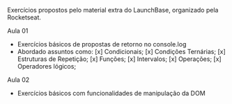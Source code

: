 Exercícios propostos pelo material extra do LaunchBase, organizado pela Rocketseat.

Aula 01 
- Exercícios básicos de propostas de retorno no console.log 
- Abordado assuntos como:
[x] Condicionais;
[x] Condições Ternárias;
[x] Estruturas de Repetição;
[x] Funções;
[x] Intervalos;
[x] Operações;
[x] Operadores lógicos;

Aula 02
- Exercícios básicos com funcionalidades de manipulação da DOM